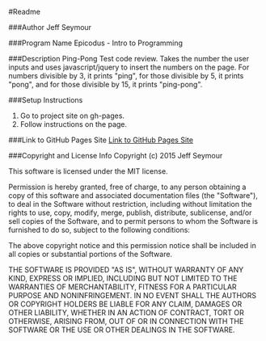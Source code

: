 #Readme

###Author
Jeff Seymour

###Program Name
Epicodus - Intro to Programming

###Description
Ping-Pong Test code review.
Takes the number the user inputs and uses javascript/jquery to insert the numbers on the page.
For numbers divisible by 3, it prints "ping", for those divisible by 5, it prints "pong", and for those divisible by 15, it prints "ping-pong".

###Setup Instructions
1. Go to project site on gh-pages.
2. Follow instructions on the page.

###Link to GitHub Pages Site
[Link to GitHub Pages Site](http://jeffsdev.github.io/ping-pong-test/)

###Copyright and License Info
Copyright (c) 2015 Jeff Seymour

This software is licensed under the MIT license.

Permission is hereby granted, free of charge, to any person obtaining a copy
of this software and associated documentation files (the "Software"), to deal
in the Software without restriction, including without limitation the rights
to use, copy, modify, merge, publish, distribute, sublicense, and/or sell
copies of the Software, and to permit persons to whom the Software is
furnished to do so, subject to the following conditions:

The above copyright notice and this permission notice shall be included in
all copies or substantial portions of the Software.

THE SOFTWARE IS PROVIDED "AS IS", WITHOUT WARRANTY OF ANY KIND, EXPRESS OR
IMPLIED, INCLUDING BUT NOT LIMITED TO THE WARRANTIES OF MERCHANTABILITY,
FITNESS FOR A PARTICULAR PURPOSE AND NONINFRINGEMENT. IN NO EVENT SHALL THE
AUTHORS OR COPYRIGHT HOLDERS BE LIABLE FOR ANY CLAIM, DAMAGES OR OTHER
LIABILITY, WHETHER IN AN ACTION OF CONTRACT, TORT OR OTHERWISE, ARISING FROM,
OUT OF OR IN CONNECTION WITH THE SOFTWARE OR THE USE OR OTHER DEALINGS IN
THE SOFTWARE.
